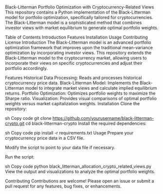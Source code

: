 Black-Litterman Portfolio Optimization with Cryptocurrency-Related Views
This repository contains a Python implementation of the Black-Litterman model for portfolio optimization, specifically tailored for cryptocurrencies. The Black-Litterman model is a sophisticated method that combines investor views with market equilibrium to generate optimal portfolio weights.

Table of Contents
Introduction
Features
Installation
Usage
Contributing
License
Introduction
The Black-Litterman model is an advanced portfolio optimization framework that improves upon the traditional mean-variance optimization by incorporating investor views. This repository extends the Black-Litterman model to the cryptocurrency market, allowing users to incorporate their views on specific cryptocurrencies and adjust their portfolio accordingly.

Features
Historical Data Processing: Reads and processes historical cryptocurrency price data.
Black-Litterman Model: Implements the Black-Litterman model to integrate market views and calculate implied equilibrium returns.
Portfolio Optimization: Optimizes portfolio weights to maximize the Sharpe ratio.
Visualization: Provides visual comparisons of optimal portfolio weights versus market capitalization weights.
Installation
Clone the repository:

sh
Copy code
git clone https://github.com/yourusername/black-litterman-crypto.git
cd black-litterman-crypto
Install the required dependencies:

sh
Copy code
pip install -r requirements.txt
Usage
Prepare your cryptocurrency price data in a CSV file.

Modify the script to point to your data file if necessary.

Run the script:

sh
Copy code
python black_litterman_allocation_crypto_related_views.py
View the output and visualizations to analyze the optimal portfolio weights.

Contributing
Contributions are welcome! Please open an issue or submit a pull request for any features, bug fixes, or enhancements.

